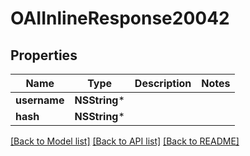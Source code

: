 # OAIInlineResponse20042

## Properties
Name | Type | Description | Notes
------------ | ------------- | ------------- | -------------
**username** | **NSString*** |  | 
**hash** | **NSString*** |  | 

[[Back to Model list]](../README.md#documentation-for-models) [[Back to API list]](../README.md#documentation-for-api-endpoints) [[Back to README]](../README.md)


